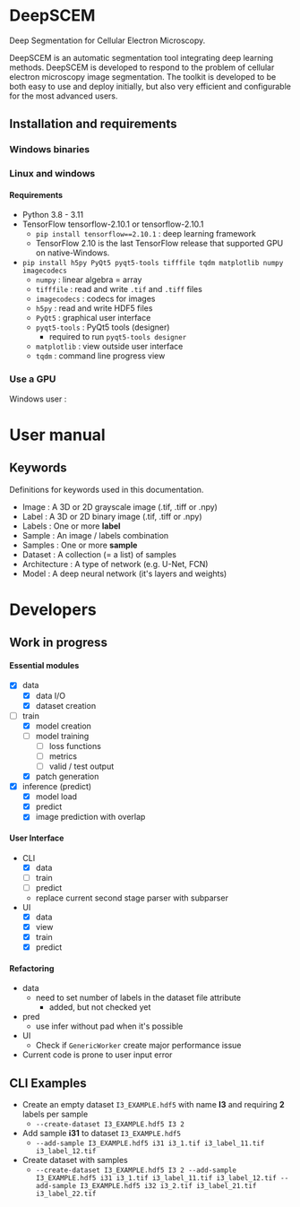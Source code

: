 # DeepSCEM
Deep Segmentation for Cellular Electron Microscopy.

DeepSCEM is an automatic segmentation tool integrating deep learning methods.
DeepSCEM is developed to respond to the problem of cellular electron microscopy image segmentation.
The toolkit is developed to be both easy to use and deploy initially, but also very efficient and configurable for the most advanced users.


## Installation and requirements

### Windows binaries

### Linux and windows

#### Requirements
* Python 3.8 - 3.11
* TensorFlow tensorflow-2.10.1 or tensorflow-2.10.1
  * `pip install tensorflow==2.10.1` : deep learning framework
  * TensorFlow 2.10 is the last TensorFlow release that supported GPU on native-Windows.
* `pip install h5py PyQt5 pyqt5-tools tifffile tqdm matplotlib numpy imagecodecs`
  * `numpy` : linear algebra = array
  * `tifffile` : read and write `.tif` and `.tiff` files
  * `imagecodecs` : codecs for images
  * `h5py` : read and write HDF5 files
  * `PyQt5` : graphical user interface
  * `pyqt5-tools` : PyQt5 tools (designer)
    * required to run `pyqt5-tools designer`
  * `matplotlib` : view outside user interface
  * `tqdm` : command line progress view

### Use a GPU
Windows user :

# User manual

## Keywords
Definitions for keywords used in this documentation.

* Image : A 3D or 2D grayscale image (.tif, .tiff or .npy)
* Label : A 3D or 2D binary image (.tif, .tiff or .npy)
* Labels : One or more **label**
* Sample : An image / labels combination
* Samples : One or more **sample**
* Dataset : A collection (= a list) of samples
* Architecture : A type of network (e.g. U-Net, FCN)
* Model : A deep neural network (it's layers and weights)


# Developers

## Work in progress
#### Essential modules

* [x] data
  * [x] data I/O
  * [x] dataset creation
* [ ] train
  * [x] model creation
  * [ ] model training
    * [ ] loss functions
    * [ ] metrics
    * [ ] valid / test output
  * [x] patch generation
* [x] inference (predict)
  * [x] model load
  * [x] predict
  * [x] image prediction with overlap

#### User Interface

* CLI
  * [x] data
  * [ ] train
  * [ ] predict
  * replace current second stage parser with subparser
* UI
  * [x] data
  * [x] view
  * [x] train
  * [x] predict

#### Refactoring

* data
  * need to set number of labels in the dataset file attribute
    * added, but not checked yet
* pred
  * use infer without pad when it's possible
* UI
  * Check if `GenericWorker` create major performance issue
* Current code is prone to user input error


## CLI Examples
* Create an empty dataset `I3_EXAMPLE.hdf5` with name **I3** and requiring **2** labels per sample
  * `--create-dataset I3_EXAMPLE.hdf5 I3 2`
* Add sample **i31** to dataset `I3_EXAMPLE.hdf5`
  * `--add-sample I3_EXAMPLE.hdf5 i31 i3_1.tif i3_label_11.tif i3_label_12.tif `
* Create dataset with samples
  * `--create-dataset I3_EXAMPLE.hdf5 I3 2 --add-sample I3_EXAMPLE.hdf5 i31 i3_1.tif i3_label_11.tif i3_label_12.tif --add-sample I3_EXAMPLE.hdf5 i32 i3_2.tif i3_label_21.tif i3_label_22.tif`
